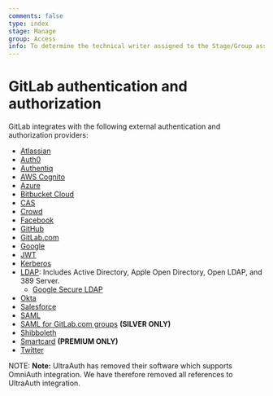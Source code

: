 ```yaml
---
comments: false
type: index
stage: Manage
group: Access
info: To determine the technical writer assigned to the Stage/Group associated with this page, see https://about.gitlab.com/handbook/engineering/ux/technical-writing/#assignments
---
```


# GitLab authentication and authorization

GitLab integrates with the following external authentication and authorization
providers:

- [Atlassian](atlassian.md)
- [Auth0](../../integration/auth0.md)
- [Authentiq](authentiq.md)
- [AWS Cognito](cognito.md)
- [Azure](../../integration/azure.md)
- [Bitbucket Cloud](../../integration/bitbucket.md)
- [CAS](../../integration/cas.md)
- [Crowd](crowd.md)
- [Facebook](../../integration/facebook.md)
- [GitHub](../../integration/github.md)
- [GitLab.com](../../integration/gitlab.md)
- [Google](../../integration/google.md)
- [JWT](jwt.md)
- [Kerberos](../../integration/kerberos.md)
- [LDAP](ldap/index.md): Includes Active Directory, Apple Open Directory, Open LDAP,
  and 389 Server.
  - [Google Secure LDAP](ldap/google_secure_ldap.md)
- [Okta](okta.md)
- [Salesforce](../../integration/salesforce.md)
- [SAML](../../integration/saml.md)
- [SAML for GitLab.com groups](../../user/group/saml_sso/index.md) **(SILVER ONLY)**
- [Shibboleth](../../integration/shibboleth.md)
- [Smartcard](smartcard.md) **(PREMIUM ONLY)**
- [Twitter](../../integration/twitter.md)

NOTE: **Note:**
UltraAuth has removed their software which supports OmniAuth integration. We have therefore removed all references to UltraAuth integration.
